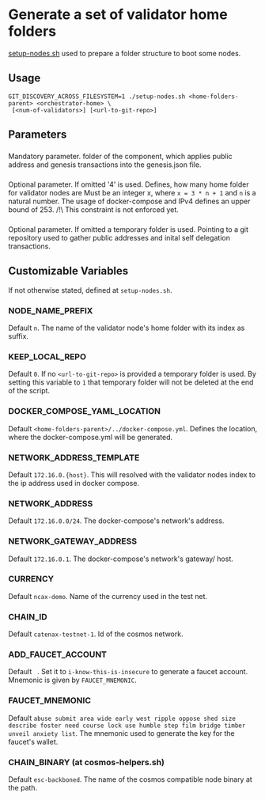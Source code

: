 <!--
Copyright (c) 2022 - for information on the respective copyright owner
see the NOTICE file and/or the repository at
https://github.com/catenax-ng/product-esc-backbone-code

SPDX-License-Identifier: Apache-2.0
-->

# Generate a set of validator home folders

[setup-nodes.sh](../../testnetscripts/setup-nodes.sh) used to prepare a folder structure to boot some nodes.

## Usage

```shell
GIT_DISCOVERY_ACROSS_FILESYSTEM=1 ./setup-nodes.sh <home-folders-parent> <orchestrator-home> \
 [<num-of-validators>] [<url-to-git-repo>]
```
## Parameters

### <home-folders-parent> 

### <orchestrator-home>
Mandatory parameter. folder of the component, which applies public address and genesis transactions into the genesis.json file.

### <num-of-validators>
Optional parameter. If omitted '4' is used.
Defines, how many home folder for validator nodes are 
Must be an integer x, where `x = 3 * n + 1` and `n` is a natural number.
The usage of docker-compose and IPv4 defines an upper bound of 253.
/!\ This constraint is not enforced yet.

### <url-to-git-repo>
Optional parameter. If omitted a temporary folder is used.
Pointing to a git repository used to gather public addresses and inital self delegation transactions. 

## Customizable Variables

If not otherwise stated, defined at `setup-nodes.sh`.

### NODE_NAME_PREFIX

Default `n`. 
The name of the validator node's home folder with its index as suffix.

### KEEP_LOCAL_REPO

Default `0`. 
If no `<url-to-git-repo>` is provided a temporary folder is used.
By setting this variable to `1` that temporary folder will not be deleted at the end of the script.

### DOCKER_COMPOSE_YAML_LOCATION

Default `<home-folders-parent>/../docker-compose.yml`. Defines the location, where the docker-compose.yml will be generated.

### NETWORK_ADDRESS_TEMPLATE

Default `172.16.0.{host}`. This will resolved with the validator nodes index to the ip address used in docker compose.

### NETWORK_ADDRESS

Default `172.16.0.0/24`. The docker-compose's network's address.

### NETWORK_GATEWAY_ADDRESS

Default `172.16.0.1`. The docker-compose's network's gateway/ host.

### CURRENCY

Default `ncax-demo`. Name of the currency used in the test net.

### CHAIN_ID

Default `catenax-testnet-1`. Id of the cosmos network.

### ADD_FAUCET_ACCOUNT

Default ` `. Set it to `i-know-this-is-insecure` to generate a faucet account. Mnemonic is given by `FAUCET_MNEMONIC`.


### FAUCET_MNEMONIC

Default `abuse submit area wide early west ripple oppose shed size describe foster need course lock use humble step film bridge timber unveil anxiety list`.
The mnemonic used to generate the key for the faucet's wallet.

### CHAIN_BINARY (at cosmos-helpers.sh)

Default `esc-backboned`. The name of the cosmos compatible node binary at the path. 

